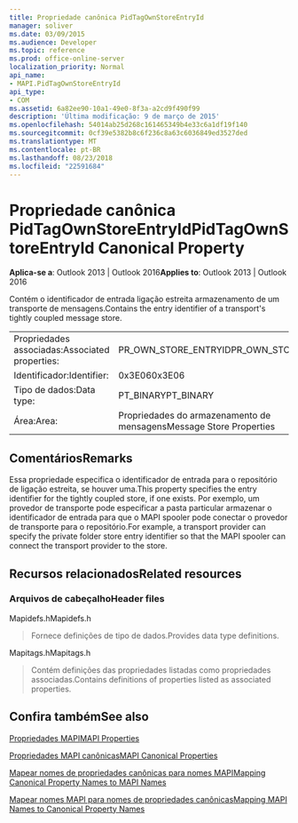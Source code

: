 ```yaml
---
title: Propriedade canônica PidTagOwnStoreEntryId
manager: soliver
ms.date: 03/09/2015
ms.audience: Developer
ms.topic: reference
ms.prod: office-online-server
localization_priority: Normal
api_name:
- MAPI.PidTagOwnStoreEntryId
api_type:
- COM
ms.assetid: 6a82ee90-10a1-49e0-8f3a-a2cd9f490f99
description: 'Última modificação: 9 de março de 2015'
ms.openlocfilehash: 54014ab25d268c161465349b4e33c6a1df19f140
ms.sourcegitcommit: 0cf39e5382b8c6f236c8a63c6036849ed3527ded
ms.translationtype: MT
ms.contentlocale: pt-BR
ms.lasthandoff: 08/23/2018
ms.locfileid: "22591684"
---
```

# <a name="pidtagownstoreentryid-canonical-property"></a><span data-ttu-id="92624-103">Propriedade canônica PidTagOwnStoreEntryId</span><span class="sxs-lookup"><span data-stu-id="92624-103">PidTagOwnStoreEntryId Canonical Property</span></span>

  
  
<span data-ttu-id="92624-104">**Aplica-se a**: Outlook 2013 | Outlook 2016</span><span class="sxs-lookup"><span data-stu-id="92624-104">**Applies to**: Outlook 2013 | Outlook 2016</span></span> 
  
<span data-ttu-id="92624-105">Contém o identificador de entrada ligação estreita armazenamento de um transporte de mensagens.</span><span class="sxs-lookup"><span data-stu-id="92624-105">Contains the entry identifier of a transport's tightly coupled message store.</span></span>
  
|||
|:-----|:-----|
|<span data-ttu-id="92624-106">Propriedades associadas:</span><span class="sxs-lookup"><span data-stu-id="92624-106">Associated properties:</span></span>  <br/> |<span data-ttu-id="92624-107">PR_OWN_STORE_ENTRYID</span><span class="sxs-lookup"><span data-stu-id="92624-107">PR_OWN_STORE_ENTRYID</span></span>  <br/> |
|<span data-ttu-id="92624-108">Identificador:</span><span class="sxs-lookup"><span data-stu-id="92624-108">Identifier:</span></span>  <br/> |<span data-ttu-id="92624-109">0x3E06</span><span class="sxs-lookup"><span data-stu-id="92624-109">0x3E06</span></span>  <br/> |
|<span data-ttu-id="92624-110">Tipo de dados:</span><span class="sxs-lookup"><span data-stu-id="92624-110">Data type:</span></span>  <br/> |<span data-ttu-id="92624-111">PT_BINARY</span><span class="sxs-lookup"><span data-stu-id="92624-111">PT_BINARY</span></span>  <br/> |
|<span data-ttu-id="92624-112">Área:</span><span class="sxs-lookup"><span data-stu-id="92624-112">Area:</span></span>  <br/> |<span data-ttu-id="92624-113">Propriedades do armazenamento de mensagens</span><span class="sxs-lookup"><span data-stu-id="92624-113">Message Store Properties</span></span>  <br/> |
   
## <a name="remarks"></a><span data-ttu-id="92624-114">Comentários</span><span class="sxs-lookup"><span data-stu-id="92624-114">Remarks</span></span>

<span data-ttu-id="92624-115">Essa propriedade especifica o identificador de entrada para o repositório de ligação estreita, se houver uma.</span><span class="sxs-lookup"><span data-stu-id="92624-115">This property specifies the entry identifier for the tightly coupled store, if one exists.</span></span> <span data-ttu-id="92624-116">Por exemplo, um provedor de transporte pode especificar a pasta particular armazenar o identificador de entrada para que o MAPI spooler pode conectar o provedor de transporte para o repositório.</span><span class="sxs-lookup"><span data-stu-id="92624-116">For example, a transport provider can specify the private folder store entry identifier so that the MAPI spooler can connect the transport provider to the store.</span></span>
  
## <a name="related-resources"></a><span data-ttu-id="92624-117">Recursos relacionados</span><span class="sxs-lookup"><span data-stu-id="92624-117">Related resources</span></span>

### <a name="header-files"></a><span data-ttu-id="92624-118">Arquivos de cabeçalho</span><span class="sxs-lookup"><span data-stu-id="92624-118">Header files</span></span>

<span data-ttu-id="92624-119">Mapidefs.h</span><span class="sxs-lookup"><span data-stu-id="92624-119">Mapidefs.h</span></span>
  
> <span data-ttu-id="92624-120">Fornece definições de tipo de dados.</span><span class="sxs-lookup"><span data-stu-id="92624-120">Provides data type definitions.</span></span>
    
<span data-ttu-id="92624-121">Mapitags.h</span><span class="sxs-lookup"><span data-stu-id="92624-121">Mapitags.h</span></span>
  
> <span data-ttu-id="92624-122">Contém definições das propriedades listadas como propriedades associadas.</span><span class="sxs-lookup"><span data-stu-id="92624-122">Contains definitions of properties listed as associated properties.</span></span>
    
## <a name="see-also"></a><span data-ttu-id="92624-123">Confira também</span><span class="sxs-lookup"><span data-stu-id="92624-123">See also</span></span>



[<span data-ttu-id="92624-124">Propriedades MAPI</span><span class="sxs-lookup"><span data-stu-id="92624-124">MAPI Properties</span></span>](mapi-properties.md)
  
[<span data-ttu-id="92624-125">Propriedades MAPI canônicas</span><span class="sxs-lookup"><span data-stu-id="92624-125">MAPI Canonical Properties</span></span>](mapi-canonical-properties.md)
  
[<span data-ttu-id="92624-126">Mapear nomes de propriedades canônicas para nomes MAPI</span><span class="sxs-lookup"><span data-stu-id="92624-126">Mapping Canonical Property Names to MAPI Names</span></span>](mapping-canonical-property-names-to-mapi-names.md)
  
[<span data-ttu-id="92624-127">Mapear nomes MAPI para nomes de propriedades canônicas</span><span class="sxs-lookup"><span data-stu-id="92624-127">Mapping MAPI Names to Canonical Property Names</span></span>](mapping-mapi-names-to-canonical-property-names.md)

